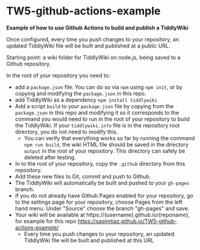 # TW5-github-actions-example
**Example of how to use Github Actions to build and publish a TiddlyWiki**

Once configured, every time you push changes to your repository, an updated TiddlyWiki file will be built and published at a public URL.

Starting point: a wiki folder for TiddlyWiki on node.js, being saved to a Github repository.

In the root of your repository you need to:
* add a `package.json` file. You can do so via `npm` using `npm init`, or by copying and modifying the `package.json` in this repo.
* add TiddlyWiki as a dependency `npm install tiddlywiki`
* Add a script `build` to your `package.json` file by copying from the `package.json` in this repo and modifying it so it corresponds to the command you would need to run in the root of your repository to build the TiddlyWiki. If your `tiddlywiki.info` file is in the repository root directory, you do not need to modify this.
  * You can verify that everything works so far by running the command `npm run build`, the wiki HTML file should be saved in the directory `output` in the root of your repository. This directory can safely be deleted after testing.
* In to the root of your repository, copy the `.github` directory from this repository.
* Add these new files to Git, commit and push to Github.
* The TiddlyWiki will automatically be built and pushed to your `gh-pages` branch.
* If you do not already have Github Pages enabled for your repository, go to the settings page for your repository, choose Pages from the left hand menu. Under "Source" choose the branch "gh-pages" and save.
* Your wiki will be available at https://{username}.github.io/{reponame}, for example for this repo https://saqimtiaz.github.io/TW5-github-actions-example/
  * Every time you push changes to your repository, an updated TiddlyWiki file will be built and published at this URL